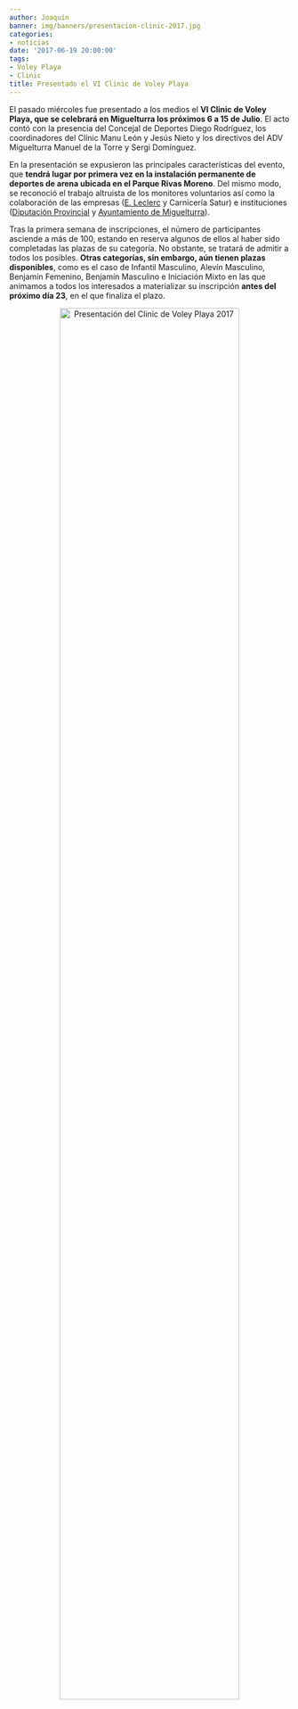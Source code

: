 ```yaml
---
author: Joaquín
banner: img/banners/presentacion-clinic-2017.jpg
categories:
- noticias
date: '2017-06-19 20:00:00'
tags:
- Voley Playa
- Clinic
title: Presentado el VI Clinic de Voley Playa
---
```



El pasado miércoles fue presentado a los medios el **VI Clinic de
Voley Playa, que se celebrará en Miguelturra los próximos 6 a 15 de
Julio**. El acto contó con la presencia del Concejal de Deportes Diego
Rodríguez, los coordinadores del Clínic Manu León y Jesús Nieto y los
directivos del ADV Miguelturra Manuel de la Torre y Sergi Domínguez.

En la presentación se expusieron las principales características del
evento, que **tendrá lugar por primera vez en la instalación
permanente de deportes de arena ubicada en el Parque Rivas
Moreno**. Del mismo modo, se reconoció el trabajo altruista de los
monitores voluntarios así como la colaboración de las empresas
([E. Leclerc][1] y Carnicería Satur) e instituciones
([Diputación Provincial][2] y [Ayuntamiento de Miguelturra][3]).

Tras la primera semana de inscripciones, el número de participantes
asciende a más de 100, estando en reserva algunos de ellos al haber
sido completadas las plazas de su categoría. No obstante, se tratará
de admitir a todos los posibles. **Otras categorías, sin embargo, aún
tienen plazas disponibles**, como es el caso de Infantil Masculino,
Alevín Masculino, Benjamín Femenino, Benjamín Masculino e Iniciación
Mixto en las que animamos a todos los interesados a materializar su
inscripción **antes del próximo día 23**, en el que finaliza el plazo.

<center> <a target="_new"
href="http://www.advmiguelturra.org/img/banners/presentacion-clinic-2017.jpg">
<img alt="Presentación del Clinic de Voley Playa 2017" width="80%" align="center"
src="http://www.advmiguelturra.org/img/banners/presentacion-clinic-2017.jpg"/>
</a> </center>


[1]: https://www.e-leclerc.es/tiendas/ciudad-real/folletos
[2]: http://www.dipucr.es/index.php/documentos-deportes
[3]: http://www.miguelturra.es/miguelturra/deportes
